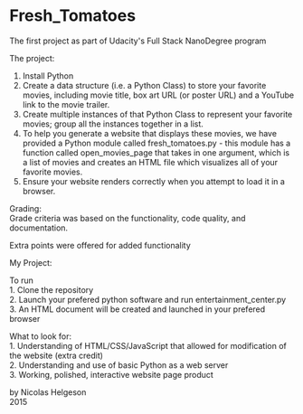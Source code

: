 # Fresh_Tomatoes  
The first project as part of Udacity's Full Stack NanoDegree program  
  
The project:  
1. Install Python  
2. Create a data structure (i.e. a Python Class) to store your favorite movies, including movie title, box art URL (or poster URL) and a YouTube link to the movie trailer.  
3. Create multiple instances of that Python Class to represent your favorite movies; group all the instances together in a list.  
4. To help you generate a website that displays these movies, we have provided a Python module called fresh_tomatoes.py - this module has a function called open_movies_page that takes in one argument, which is a list of movies and creates an HTML file which visualizes all of your favorite movies.  
5. Ensure your website renders correctly when you attempt to load it in a browser.   

Grading:  
Grade criteria was based on the functionality, code quality, and documentation.  
  
Extra points were offered for added functionality

My Project:  

  To run  
    1. Clone the repository  
    2. Launch your prefered python software and run entertainment_center.py  
    3. An HTML document will be created and launched in your prefered browser  
      
  What to look for:  
    1. Understanding of HTML/CSS/JavaScript that allowed for modification of the website (extra credit)  
    2. Understanding and use of basic Python as a web server  
    3. Working, polished, interactive website page product  
      
      
by Nicolas Helgeson  
2015
